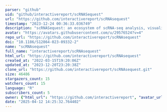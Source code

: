 ```yaml
---
parser: "github"
uid: "github/interactivereport/scRNASequest"
url: "https://github.com/interactivereport/scRNAsequest"
timestamp: "2023-12-24 00:36:33.036749"
description: "scRNASequest: an ecosystem of scRNA-seq analysis, visualization and publishing"
avatar: "https://avatars.githubusercontent.com/u/29576524?v=4"
repo_url: "https://github.com/interactivereport/scRNAsequest"
doi: "10.1186/S12864-023-09332-2"
name: "scRNAsequest"
full_name: "interactivereport/scRNAsequest"
html_url: "https://github.com/interactivereport/scRNAsequest"
created_at: "2022-03-15T19:20:06Z"
updated_at: "2023-12-20T23:20:38Z"
clone_url: "https://github.com/interactivereport/scRNAsequest.git"
size: 46486
stargazers_count: 15
watchers_count: 15
language: "R"
subscribers_count: 5
owner: {"html_url": "https://github.com/interactivereport", "avatar_url": "https://avatars.githubusercontent.com/u/29576524?v=4", "login": "interactivereport", "type": "User"}
date: "2025-04-12 14:25:32.764402"
---
```

